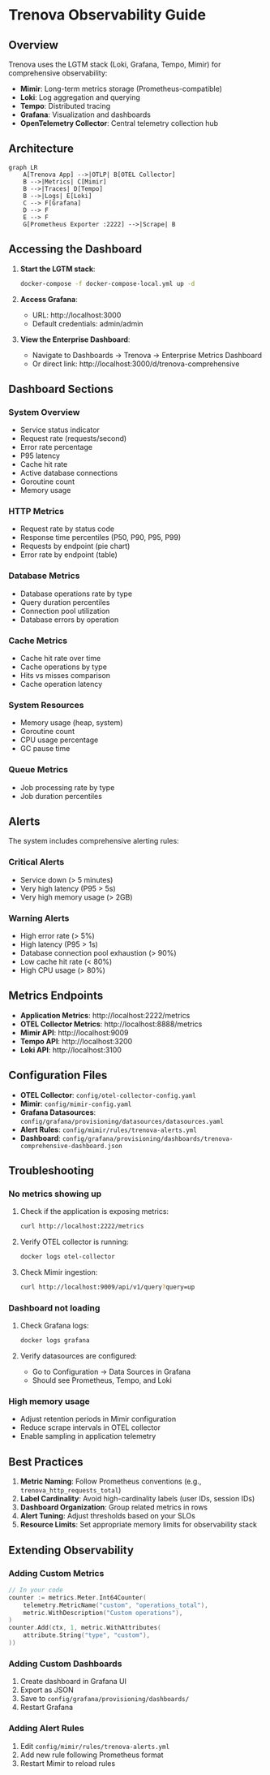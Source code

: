 # Trenova Observability Guide

## Overview

Trenova uses the LGTM stack (Loki, Grafana, Tempo, Mimir) for comprehensive observability:

- **Mimir**: Long-term metrics storage (Prometheus-compatible)
- **Loki**: Log aggregation and querying
- **Tempo**: Distributed tracing
- **Grafana**: Visualization and dashboards
- **OpenTelemetry Collector**: Central telemetry collection hub

## Architecture

```mermaid
graph LR
    A[Trenova App] -->|OTLP| B[OTEL Collector]
    B -->|Metrics| C[Mimir]
    B -->|Traces| D[Tempo]
    B -->|Logs| E[Loki]
    C --> F[Grafana]
    D --> F
    E --> F
    G[Prometheus Exporter :2222] -->|Scrape| B
```

## Accessing the Dashboard

1. **Start the LGTM stack**:
   ```bash
   docker-compose -f docker-compose-local.yml up -d
   ```

2. **Access Grafana**:
   - URL: http://localhost:3000
   - Default credentials: admin/admin

3. **View the Enterprise Dashboard**:
   - Navigate to Dashboards → Trenova → Enterprise Metrics Dashboard
   - Or direct link: http://localhost:3000/d/trenova-comprehensive

## Dashboard Sections

### System Overview
- Service status indicator
- Request rate (requests/second)
- Error rate percentage
- P95 latency
- Cache hit rate
- Active database connections
- Goroutine count
- Memory usage

### HTTP Metrics
- Request rate by status code
- Response time percentiles (P50, P90, P95, P99)
- Requests by endpoint (pie chart)
- Error rate by endpoint (table)

### Database Metrics
- Database operations rate by type
- Query duration percentiles
- Connection pool utilization
- Database errors by operation

### Cache Metrics
- Cache hit rate over time
- Cache operations by type
- Hits vs misses comparison
- Cache operation latency

### System Resources
- Memory usage (heap, system)
- Goroutine count
- CPU usage percentage
- GC pause time

### Queue Metrics
- Job processing rate by type
- Job duration percentiles

## Alerts

The system includes comprehensive alerting rules:

### Critical Alerts
- Service down (> 5 minutes)
- Very high latency (P95 > 5s)
- Very high memory usage (> 2GB)

### Warning Alerts
- High error rate (> 5%)
- High latency (P95 > 1s)
- Database connection pool exhaustion (> 90%)
- Low cache hit rate (< 80%)
- High CPU usage (> 80%)

## Metrics Endpoints

- **Application Metrics**: http://localhost:2222/metrics
- **OTEL Collector Metrics**: http://localhost:8888/metrics
- **Mimir API**: http://localhost:9009
- **Tempo API**: http://localhost:3200
- **Loki API**: http://localhost:3100

## Configuration Files

- **OTEL Collector**: `config/otel-collector-config.yaml`
- **Mimir**: `config/mimir-config.yaml`
- **Grafana Datasources**: `config/grafana/provisioning/datasources/datasources.yaml`
- **Alert Rules**: `config/mimir/rules/trenova-alerts.yml`
- **Dashboard**: `config/grafana/provisioning/dashboards/trenova-comprehensive-dashboard.json`

## Troubleshooting

### No metrics showing up
1. Check if the application is exposing metrics:
   ```bash
   curl http://localhost:2222/metrics
   ```

2. Verify OTEL collector is running:
   ```bash
   docker logs otel-collector
   ```

3. Check Mimir ingestion:
   ```bash
   curl http://localhost:9009/api/v1/query?query=up
   ```

### Dashboard not loading
1. Check Grafana logs:
   ```bash
   docker logs grafana
   ```

2. Verify datasources are configured:
   - Go to Configuration → Data Sources in Grafana
   - Should see Prometheus, Tempo, and Loki

### High memory usage
- Adjust retention periods in Mimir configuration
- Reduce scrape intervals in OTEL collector
- Enable sampling in application telemetry

## Best Practices

1. **Metric Naming**: Follow Prometheus conventions (e.g., `trenova_http_requests_total`)
2. **Label Cardinality**: Avoid high-cardinality labels (user IDs, session IDs)
3. **Dashboard Organization**: Group related metrics in rows
4. **Alert Tuning**: Adjust thresholds based on your SLOs
5. **Resource Limits**: Set appropriate memory limits for observability stack

## Extending Observability

### Adding Custom Metrics
```go
// In your code
counter := metrics.Meter.Int64Counter(
    telemetry.MetricName("custom", "operations_total"),
    metric.WithDescription("Custom operations"),
)
counter.Add(ctx, 1, metric.WithAttributes(
    attribute.String("type", "custom"),
))
```

### Adding Custom Dashboards
1. Create dashboard in Grafana UI
2. Export as JSON
3. Save to `config/grafana/provisioning/dashboards/`
4. Restart Grafana

### Adding Alert Rules
1. Edit `config/mimir/rules/trenova-alerts.yml`
2. Add new rule following Prometheus format
3. Restart Mimir to reload rules